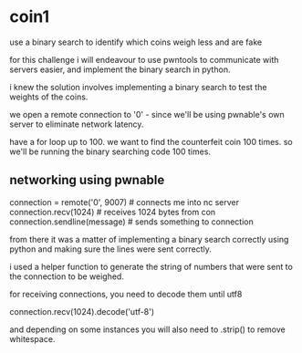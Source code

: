 # coin1

use a binary search to identify which coins weigh less and are fake

for this challenge i will endeavour to use pwntools to communicate 
with servers easier, and implement the binary search in python.

i knew the solution involves implementing a binary search to test 
the weights of the coins.

we open a remote connection to '0' - since we'll be using pwnable's
own server to eliminate network latency.

have a for loop up to 100. we want to find the counterfeit coin 100
times. so we'll be running the binary searching code 100 times.

## networking using pwnable
connection = remote('0', 9007)  	# connects me into nc server
connection.recv(1024) 						# receives 1024 bytes from con
connection.sendline(message) 			# sends something to connection

from there it was a matter of implementing a binary search correctly
using python and making sure the lines were sent correctly.

i used a helper function to generate the string of numbers that were
sent to the connection to be weighed.

for receiving connections, you need to decode them until utf8

connection.recv(1024).decode('utf-8')

and depending on some instances you will also need to .strip() to 
remove whitespace.

